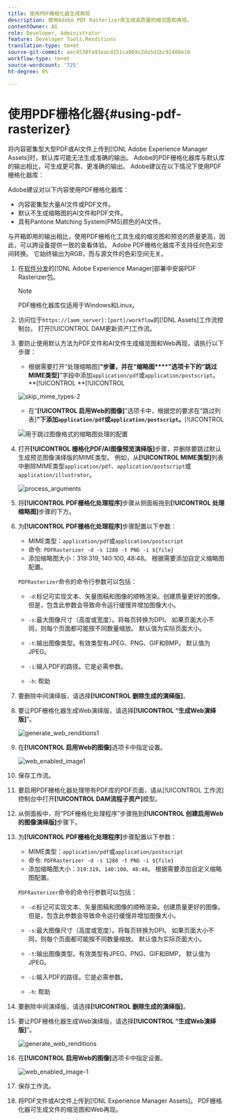 ```yaml
---
title: 使用PDF栅格化器生成再现
description: 使用Adobe PDF Rasterizer库生成高质量的缩览图和再现。
contentOwner: AG
role: Developer, Administrator
feature: Developer Tools,Renditions
translation-type: tm+mt
source-git-commit: aec4530fa93eacd151ca069c2da5d1bc92408e10
workflow-type: tm+mt
source-wordcount: '725'
ht-degree: 0%

---
```



# 使用PDF栅格化器{#using-pdf-rasterizer}

将内容密集型大型PDF或AI文件上传到[!DNL Adobe Experience Manager Assets]时，默认库可能无法生成准确的输出。 Adobe的PDF栅格化器库与默认库的输出相比，可生成更可靠、更准确的输出。 Adobe建议在以下情况下使用PDF栅格化器库：

Adobe建议对以下内容使用PDF栅格化器库：

* 内容密集型大量AI文件或PDF文件。
* 默认不生成缩略图的AI文件和PDF文件。
* 具有Pantone Matching System(PMS)颜色的AI文件。

与开箱即用的输出相比，使用PDF栅格化工具生成的缩览图和预览的质量更高，因此，可以跨设备提供一致的查看体验。 Adobe PDF栅格化器库不支持任何色彩空间转换。 它始终输出为RGB，而与源文件的色彩空间无关。

1. 在[软件分发](https://experience.adobe.com/#/downloads/content/software-distribution/en/aem.html?package=/content/software-distribution/en/details.html/content/dam/aem/public/adobe/packages/cq640/product/assets/aem-assets-pdf-rasterizer-pkg)的[!DNL Adobe Experience Manager]部署中安装PDF Rasterizer包。

   >[!NOTE]
   >
   >PDF栅格化器库仅适用于Windows和Linux。

1. 访问位于`https://[aem_server]:[port]/workflow`的[!DNL Assets]工作流控制台。 打开[!UICONTROL DAM更新资产]工作流。

1. 要防止使用默认方法为PDF文件和AI文件生成缩览图和Web再现，请执行以下步骤：

   * 根据需要打开“处理缩略图&#x200B;]**”步骤，并在“缩略图****”选项卡下的“跳过MIME类型]**”字段中添加`application/pdf`或`application/postscript`。**[!UICONTROL **[!UICONTROL 

   ![skip_mime_types-2](assets/skip_mime_types-2.png)

   * 在“**[!UICONTROL 启用Web的图像]**”选项卡中，根据您的要求在“跳过列表&#x200B;]**”下添加`application/pdf`或`application/postscript`。**[!UICONTROL 

   ![用于跳过图像格式的缩略图处理的配置](assets/web_enabled_imageskiplist.png)

1. 打开&#x200B;**[!UICONTROL 栅格化PDF/AI图像预览演绎版]**&#x200B;步骤，并删除要跳过默认生成预览图像演绎版的MIME类型。 例如，从&#x200B;**[!UICONTROL MIME类型]**&#x200B;列表中删除MIME类型`application/pdf`、`application/postscript`或`application/illustrator`。

   ![process_arguments](assets/process_arguments.png)

1. 将&#x200B;**[!UICONTROL PDF栅格化处理程序]**&#x200B;步骤从侧面板拖到&#x200B;**[!UICONTROL 处理缩略图]**&#x200B;步骤的下方。
1. 为&#x200B;**[!UICONTROL PDF栅格化处理程序]**&#x200B;步骤配置以下参数：

   * MIME类型：`application/pdf`或`application/postscript`
   * 命令: `PDFRasterizer -d -s 1280 -t PNG -i ${file}`
   * 添加缩略图大小：319:319, 140:100, 48:48。 根据需要添加自定义缩略图配置。

   `PDFRasterizer`命令的命令行参数可以包括：

   * `-d`:标记可实现文本、矢量图稿和图像的顺畅渲染。创建质量更好的图像。 但是，包含此参数会导致命令运行缓慢并增加图像大小。

   * `-s`:最大图像尺寸（高度或宽度）。将每页转换为DPI。 如果页面大小不同，则每个页面都可能按不同数量缩放。 默认值为实际页面大小。

   * `-t`:输出图像类型。有效类型有JPEG、PNG、GIF和BMP。 默认值为JPEG。

   * `-i`:输入PDF的路径。它是必需参数。

   * `-h`: 帮助


1. 要删除中间演绎版，请选择&#x200B;**[!UICONTROL 删除生成的演绎版]**。
1. 要让PDF栅格化器生成Web演绎版，请选择&#x200B;**[!UICONTROL “生成Web演绎版]**”。

   ![generate_web_renditions1](assets/generate_web_renditions1.png)

1. 在&#x200B;**[!UICONTROL 启用Web的图像]**&#x200B;选项卡中指定设置。

   ![web_enabled_image1](assets/web_enabled_image1.png)

1. 保存工作流。
1. 要启用PDF栅格化器处理带有PDF库的PDF页面，请从[!UICONTROL 工作流]控制台中打开&#x200B;**[!UICONTROL DAM流程子资产]**&#x200B;模型。
1. 从侧面板中，将“PDF栅格化处理程序”步骤拖到&#x200B;**[!UICONTROL 创建启用Web的图像演绎版]**&#x200B;步骤下。
1. 为&#x200B;**[!UICONTROL PDF栅格化处理程序]**&#x200B;步骤配置以下参数：

   * MIME类型：`application/pdf`或`application/postscript`
   * 命令: `PDFRasterizer -d -s 1280 -t PNG -i ${file}`
   * 添加缩略图大小：`319:319`、`140:100`、`48:48`。 根据需要添加自定义缩略图配置。

   `PDFRasterizer`命令的命令行参数可以包括：

   * `-d`:标记可实现文本、矢量图稿和图像的顺畅渲染。创建质量更好的图像。 但是，包含此参数会导致命令运行缓慢并增加图像大小。

   * `-s`:最大图像尺寸（高度或宽度）。将每页转换为DPI。 如果页面大小不同，则每个页面都可能按不同数量缩放。 默认值为实际页面大小。

   * `-t`:输出图像类型。有效类型有JPEG、PNG、GIF和BMP。 默认值为JPEG。

   * `-i`:输入PDF的路径。它是必需参数。

   * `-h`: 帮助


1. 要删除中间演绎版，请选择&#x200B;**[!UICONTROL 删除生成的演绎版]**。
1. 要让PDF栅格化器生成Web演绎版，请选择&#x200B;**[!UICONTROL “生成Web演绎版]**”。

   ![generate_web_renditions](assets/generate_web_renditions.png)

1. 在&#x200B;**[!UICONTROL 启用Web的图像]**&#x200B;选项卡中指定设置。

   ![web_enabled_image-1](assets/web_enabled_image-1.png)

1. 保存工作流。
1. 将PDF文件或AI文件上传到[!DNL Experience Manager Assets]。 PDF栅格化器可生成文件的缩览图和Web再现。
